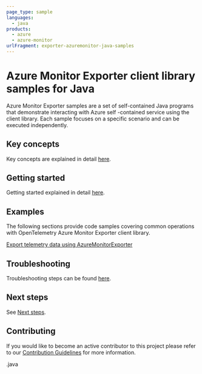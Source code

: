 ```yaml
---
page_type: sample
languages:
  - java
products:
  - azure
  - azure-monitor
urlFragment: exporter-azuremonitor-java-samples
---
```


# Azure Monitor Exporter client library samples for Java

Azure Monitor Exporter samples are a set of self-contained Java programs that demonstrate interacting with Azure self
-contained service using the client library. Each sample focuses on a specific scenario and can be executed independently.

## Key concepts

Key concepts are explained in detail [here][SDK_README_KEY_CONCEPTS].

## Getting started

Getting started explained in detail [here][SDK_README_GETTING_STARTED].

## Examples

The following sections provide code samples covering common operations with OpenTelemetry Azure Monitor Exporter client
library.

[Export telemetry data using AzureMonitorExporter][monitor_exporter]

## Troubleshooting

Troubleshooting steps can be found [here][SDK_README_TROUBLESHOOTING].

## Next steps

See [Next steps][SDK_README_NEXT_STEPS].

## Contributing

If you would like to become an active contributor to this project please refer to our [Contribution
Guidelines][SDK_README_CONTRIBUTING] for more information.

<!-- LINKS -->
[SDK_README_CONTRIBUTING]: https://github.com/Azure/azure-sdk-for-java/blob/main/sdk/monitor
[SDK_README_GETTING_STARTED]: https://github.com/Azure/azure-sdk-for-java/blob/main/sdk/monitor
[SDK_README_TROUBLESHOOTING]: https://github.com/Azure/azure-sdk-for-java/blob/main/sdk/monitor
[SDK_README_KEY_CONCEPTS]: https://github.com/Azure/azure-sdk-for-java/blob/main/sdk/monitor
[SDK_README_DEPENDENCY]: https://github.com/Azure/azure-sdk-for-java/blob/main/sdk/monitor
[SDK_README_NEXT_STEPS]: https://github.com/Azure/azure-sdk-for-java/blob/main/sdk/monitor
[monitor_exporter]: https://github.com/Azure/azure-sdk-for-java/blob/main/sdk/monitor
.java

